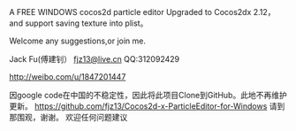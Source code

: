 A FREE WINDOWS cocos2d particle editor
Upgraded to Cocos2dx 2.12，and support saving texture into plist。

Welcome any suggestions,or join me.

Jack Fu(傅建钊）
fjz13@live.cn
QQ:312092429

http://weibo.com/u/1847201447

因google code在中国的不稳定性，因此将此项目Clone到GitHub。此地不再维护更新。
https://github.com/fjz13/Cocos2d-x-ParticleEditor-for-Windows
请到那围观，谢谢。
欢迎任何问题建议